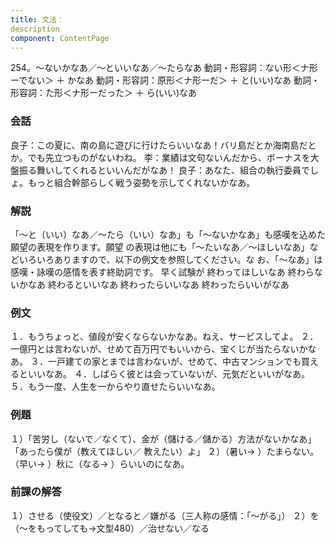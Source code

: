 ```yaml
---
title: 文法：
description
component: ContentPage
---
```



254。～ないかなあ／～といいなあ／～たらなあ
動詞・形容詞：ない形＜ナ形ーでない＞ ＋ かなあ 動詞・形容詞：原形＜ナ形ーだ＞ ＋ と(いい)なあ 動詞・形容詞：た形＜ナ形ーだった＞ ＋ ら(いい)なあ
### 会話
良子：この夏に、南の島に遊びに行けたらいいなあ！バリ島だとか海南島だとか。でも先立つものがないわね。
李：業績は文句ないんだから、ボーナスを大盤振る舞いしてくれるといいんだがなあ！
良子：あなた、組合の執行委員でしょ。もっと組合幹部らしく戦う姿勢を示してくれないかなあ。
### 解説
「～と（いい）なあ／～たら（いい）なあ」も「～ないかなあ」も感嘆を込めた願望の表現を作ります。願望 の表現は他にも「～たいなあ／～ほしいなあ」などいろいろありますので、以下の例文を参照してください。な お、「～なあ」は感嘆・詠嘆の感情を表す終助詞です。
早く試験が 終わってほしいなあ 終わらないかなあ 終わるといいなあ 終わったらいいなあ 終わったらいいがなあ
### 例文
１．もうちょっと、値段が安くならないかなあ。ねえ、サービスしてよ。
２．一億円とは言わないが、せめて百万円でもいいから、宝くじが当たらないかなあ。
３．一戸建ての家とまでは言わないが、せめて、中古マンションでも買えるといいなあ。
４．しばらく彼とは会っていないが、元気だといいがなあ。
５．もう一度、人生を一からやり直せたらいいなあ。
### 例題
１）「苦労し（ないで／なくて）、金が（儲ける／儲かる）方法がないかなあ」「あったら僕が（教えてほしい／
教えたい）よ」
２）（暑い→ ）たまらない。（早い→ ）秋に（なる→ ）らいいのになあ。
### 前課の解答
１）させる（使役文）／となると／嫌がる（三人称の感情：「～がる」）
２）を（～をもってしても→文型480）／治せない／なる
